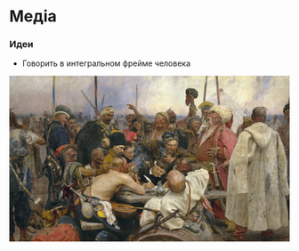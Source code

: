 # Медіа

### Идеи

* Говорить в интегральном фрейме человека

![](../.gitbook/assets/image%20%28145%29.png)

